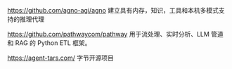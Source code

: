 


https://github.com/agno-agi/agno 建立具有内存，知识，工具和本机多模式支持的推理代理


https://github.com/pathwaycom/pathway  用于流处理、实时分析、LLM 管道和 RAG 的 Python ETL 框架。


https://agent-tars.com/  字节开源项目

